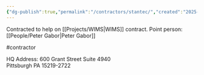 ```yaml
---
{"dg-publish":true,"permalink":"/contractors/stantec/","created":"2025-01-02T08:44:40.533-06:00"}
---
```


Contracted to help on [[Projects/WIMS\|WIMS]] contract.
Point person: [[People/Peter Gabor\|Peter Gabor]]


#contractor

HQ Address:
600 Grant Street Suite 4940  
Pittsburgh PA 15219-2722
